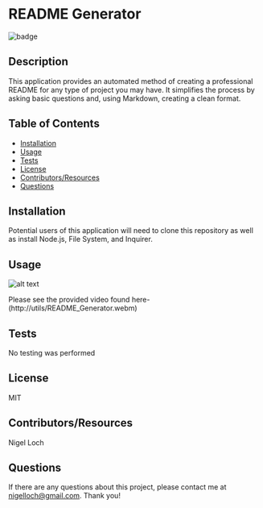 #  README Generator

![badge](https://img.shields.io/badge/License-MIT-brightgreen)

##  Description

This application provides an automated method of creating a professional README for any type of project you may have. It simplifies the process by asking basic questions and, using Markdown, creating a clean format.

##  Table of Contents
* [Installation](#installation)
* [Usage](#usage)
* [Tests](#tests)
* [License](#license)
* [Contributors/Resources](#contributors)
* [Questions](#questions)

##  Installation

Potential users of this application will need to clone this repository as well as install Node.js, File System, and Inquirer.

##  Usage

![alt text](./utils/READMEgif.gif)

Please see the provided video found here- (http://utils/README_Generator.webm)

##  Tests

No testing was performed

##  License

MIT

##  Contributors/Resources

Nigel Loch

##  Questions

If there are any questions about this project, please contact me at <nigelloch@gmail.com>. Thank you!

  
